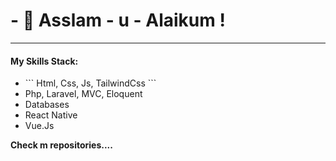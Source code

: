 <h1>- 👋 Asslam - u - Alaikum ! </h1>
<hr/>

<h4>My Skills Stack:</h4>
<ul>
  <li>
    ```
    Html, Css, Js, TailwindCss
    ```
  </li>
  <li>
    Php, Laravel, MVC, Eloquent
  </li>
  <li>
    Databases
  </li>
  <li>
    React Native
  </li>
  <li>
    Vue.Js
  </li>
</ul>

<b>Check m repositories....</b>
